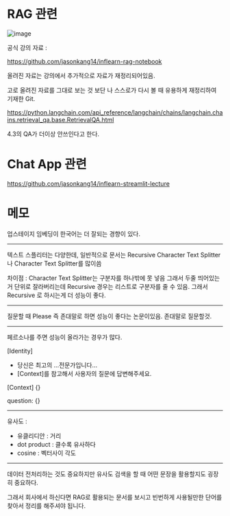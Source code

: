 # RAG 관련

![image](https://github.com/user-attachments/assets/78d2b272-6fbb-46fc-a788-5ae43b07d5d6)


공식 강의 자료 :

https://github.com/jasonkang14/inflearn-rag-notebook


올려진 자료는 강의에서 추가적으로 자료가 재정리되어있음.

고로 올려진 자료를 그대로 보는 것 보단 나 스스로가 다시 볼 때 유용하게 재정리하여 기재한 Git.


https://python.langchain.com/api_reference/langchain/chains/langchain.chains.retrieval_qa.base.RetrievalQA.html

4.3의 QA가 더이상 안쓰인다고 한다.

# Chat App 관련

https://github.com/jasonkang14/inflearn-streamlit-lecture

# 메모

업스테이지 임베딩이 한국어는 더 잘되는 경향이 있다.

-----------------
텍스트 스플리터는 다양한데, 일반적으로 문서는 Recursive Character Text Splitter나 Character Text Splitter를 많이씀

차이점 : Character Text Splitter는 구분자를 하나밖에 못 넣음 그래서 두줄 띄어있는거 단위로 잘라버리는데 Recursive 경우는 리스트로 구분자를 줄 수 있음. 그래서 Recursive 로 하시는게 더 성능이 좋다.

-----------------

질문할 때 Please 즉 존대말로 하면 성능이 좋다는 논문이있음. 존대말로 질문할것.

---------------

페르소나를 주면 성능이 올라가는 경우가 많다. 

[Identity]
- 당신은 최고의 ...전문가입니다...
- [Context]를 참고해서 사용자의 질문에 답변해주세요.

[Context]
{}

question: {}

---------------------

유사도 : 
- 유클리디안 : 거리
- dot product : 클수록 유사하다
- cosine : 벡터사이 각도 

---------------------

데이터 전처리하는 것도 중요하지만 유사도 검색을 할 때 어떤 문장을 활용할지도 굉장히 중요하다.

그래서 회사에서 하신다면 RAG로 활용되는 문서를 보시고 빈번하게 사용될만한 단어를 찾아서 정리를 해주셔야 됩니다.
